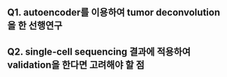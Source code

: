 ## Q1. autoencoder를 이용하여 tumor deconvolution을 한 선행연구
## Q2. single-cell sequencing 결과에 적용하여 validation을 한다면 고려해야 할 점
